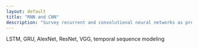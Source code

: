 ```yaml
---
layout: default
title: "RNN and CNN"
description: "Survey recurrent and convolutional neural networks as precursors to modern foundation models."
---
```


<link rel="stylesheet" href="{{ '/assets/css/section-academic.css' | relative_url }}">

LSTM, GRU, AlexNet, ResNet, VGG, temporal sequence modeling

<script>
  // Navigation variables - no previous for index
  window.prevSection = "/content/handbooks/foundation-models/section2/";
  window.nextSection = "/content/handbooks/foundation-models/section4/";
</script>

<script src="{{ '/assets/js/section-academic.js' | relative_url }}"></script>
